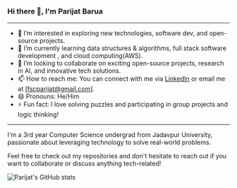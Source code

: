 ### Hi there 👋, I'm Parijat Barua

---

- 👀 I’m interested in exploring new technologies, software dev, and open-source projects.
- 🌱 I’m currently learning data structures & algorithms, full stack software development , and cloud computing(AWS).
- 💞️ I’m looking to collaborate on exciting open-source projects, research in AI, and innovative tech solutions.
- 📫 How to reach me: You can connect with me via [LinkedIn](https://www.linkedin.com/parijat-barua-770128258/) or email me at [fscparijat@gmail.com].
- 😄 Pronouns: He/Him
- ⚡ Fun fact: I love solving puzzles and participating in group projects and logic thinking!

---

I'm a 3rd year Computer Science undergrad from Jadavpur University, passionate about leveraging technology to solve real-world problems.

Feel free to check out my repositories and don't hesitate to reach out if you want to collaborate or discuss anything tech-related!

![Parijat's GitHub stats](https://github-readme-stats.vercel.app/api?username=your-github-username&show_icons=true&theme=radical)


<!---
pgithub03/pgithub03 is a ✨ special ✨ repository because its `README.md` (this file) appears on your GitHub profile.
You can click the Preview link to take a look at your changes.
--->
